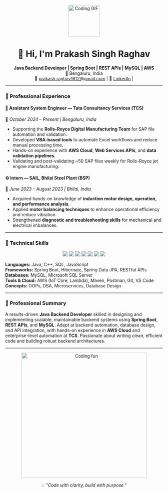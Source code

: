 <!-- Cool animated banner -->
<p align="center">
  <img src="https://media.giphy.com/media/qgQUggAC3Pfv687qPC/giphy.gif" width=100" alt="Coding GIF">
</p>

<h1 align="center">👋 Hi, I'm Prakash Singh Raghav</h1>

<p align="center">
  <b>Java Backend Developer | Spring Boot | REST APIs | MySQL | AWS</b><br>
  📍 Bengaluru, India <br>
  📧 <a href="mailto:prakash.raghav1612@gmail.com">prakash.raghav1612@gmail.com</a> |
  🔗 <a href="https://linkedin.com/in/prakash-singh-raghav">LinkedIn</a> |
</p>

---

### 💼 Professional Experience  

#### 🏢 Assistant System Engineer — Tata Consultancy Services (TCS)  
📅 *October 2024 – Present | Bengaluru, India*  
- Supporting the **Rolls-Royce Digital Manufacturing Team** for SAP file automation and validation.  
- Developed **VBA-based tools** to automate Excel workflows and reduce manual processing time.  
- Hands-on experience with **AWS Cloud**, **Web Services APIs**, and **data validation pipelines**.  
- Validating and post-validating ~50 SAP files weekly for Rolls-Royce jet engine manufacturing.  

#### ⚙️ Intern — SAIL, Bhilai Steel Plant (BSP)  
📅 *June 2023 – August 2023 | Bhilai, India*  
- Acquired hands-on knowledge of **induction motor design, operation, and performance analysis**.  
- Applied **motor balancing techniques** to enhance operational efficiency and reduce vibration.  
- Strengthened **diagnostic and troubleshooting skills** for mechanical and electrical imbalances.  

---

### 🧠 Technical Skills  

<p align="center">
  <img src="https://img.shields.io/badge/Java-%23ED8B00.svg?style=for-the-badge&logo=openjdk&logoColor=white" />
  <img src="https://img.shields.io/badge/Spring%20Boot-%236DB33F.svg?style=for-the-badge&logo=springboot&logoColor=white" />
  <img src="https://img.shields.io/badge/MySQL-%234479A1.svg?style=for-the-badge&logo=mysql&logoColor=white" />
  <img src="https://img.shields.io/badge/AWS-%23FF9900.svg?style=for-the-badge&logo=amazonaws&logoColor=white" />
  <img src="https://img.shields.io/badge/Maven-%23C71A36.svg?style=for-the-badge&logo=apachemaven&logoColor=white" />
  <img src="https://img.shields.io/badge/Postman-%23FF6C37.svg?style=for-the-badge&logo=postman&logoColor=white" />
  <img src="https://img.shields.io/badge/Git-%23F05033.svg?style=for-the-badge&logo=git&logoColor=white" />
</p>

**Languages:** Java, C++, SQL, JavaScript  
**Frameworks:** Spring Boot, Hibernate, Spring Data JPA, RESTful APIs  
**Databases:** MySQL, Microsoft SQL Server  
**Tools & Cloud:** AWS (IoT Core, Lambda), Maven, Postman, Git, VS Code  
**Concepts:** OOPs, DSA, Microservices, Database Design  

---

### 🧾 Professional Summary  

A results-driven **Java Backend Developer** skilled in designing and implementing scalable, maintainable backend systems using **Spring Boot**, **REST APIs**, and **MySQL**. Adept at backend automation, database design, and API integration, with hands-on experience in **AWS Cloud** and enterprise-level automation at **TCS**. Passionate about writing clean, efficient code and building robust backend architectures.  

---

<p align="center">
  <img src="https://media.giphy.com/media/26tn33aiTi1jkl6H6/giphy.gif" width="400" alt="Coding fun">
</p>

<p align="center">
  💡 <i>"Code with clarity, build with purpose."</i>
</p>

